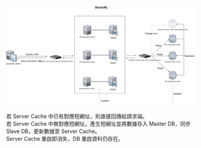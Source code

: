 ![](ShortURL.svg)

若 Server Cache 中已有對應短網址，則直接回傳給請求端。  
若 Server Cache 中無對應短網址，產生短網址並將數據存入 Master DB，同步 Slave DB，更新數據至 Server Cache。  
Server Cache 重啟即消失，DB 重啟資料仍存在。